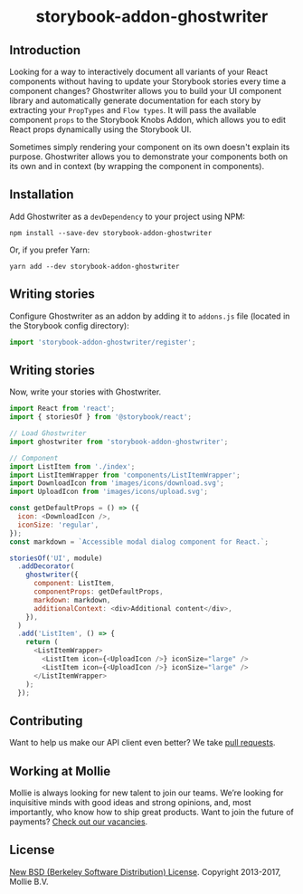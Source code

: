 <h1 align="center">storybook-addon-ghostwriter</h1>

## Introduction

Looking for a way to interactively document all variants of your React components without having to update your Storybook stories every time a component changes? Ghostwriter allows you to build your UI component library and automatically generate documentation for each story by extracting your `PropTypes` and `Flow types`. It will pass the available component `props` to the Storybook Knobs Addon, which allows you to edit React props dynamically using the Storybook UI.

Sometimes simply rendering your component on its own doesn't explain its purpose. Ghostwriter allows you to demonstrate your components both on its own and in context (by wrapping the component in components).

## Installation

Add Ghostwriter as a `devDependency` to your project using NPM:

```
npm install --save-dev storybook-addon-ghostwriter
```

Or, if you prefer Yarn:

```
yarn add --dev storybook-addon-ghostwriter
```

## Writing stories

Configure Ghostwriter as an addon by adding it to `addons.js` file (located in the Storybook config directory):

```js
import 'storybook-addon-ghostwriter/register';
```

## Writing stories

Now, write your stories with Ghostwriter.

```js
import React from 'react';
import { storiesOf } from '@storybook/react';

// Load Ghostwriter
import ghostwriter from 'storybook-addon-ghostwriter';

// Component
import ListItem from './index';
import ListItemWrapper from 'components/ListItemWrapper';
import DownloadIcon from 'images/icons/download.svg';
import UploadIcon from 'images/icons/upload.svg';

const getDefaultProps = () => ({
  icon: <DownloadIcon />,
  iconSize: 'regular',
});
const markdown = `Accessible modal dialog component for React.`;

storiesOf('UI', module)
  .addDecorator(
    ghostwriter({
      component: ListItem,
      componentProps: getDefaultProps,
      markdown: markdown,
      additionalContext: <div>Additional content</div>,
    }),
  )
  .add('ListItem', () => {
    return (
      <ListItemWrapper>
        <ListItem icon={<UploadIcon />} iconSize="large" />
        <ListItem icon={<UploadIcon />} iconSize="large" />
      </ListItemWrapper>
    );
  });
```

## Contributing

Want to help us make our API client even better? We take [pull requests](https://github.com/mollie/mollie-api-node/pulls).

## Working at Mollie

Mollie is always looking for new talent to join our teams. We’re looking for inquisitive minds with good ideas and strong opinions, and, most importantly, who know how to ship great products. Want to join the future of payments? [Check out our vacancies](https://mollie.homerun.co/).

## License

[New BSD (Berkeley Software Distribution) License](https://opensource.org/licenses/BSD-3-Clause). Copyright 2013-2017, Mollie B.V.